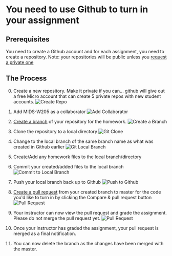 # You need to use Github to turn in your assignment #

## Prerequisites ##

You need to create a Github account and for each assignment, you need to create a repository. 
Note: your repositories will be public unless you [request a private one](https://education.github.com/discount_requests/new)


## The Process ##
 0. Create a new repository.  Make it private if you can... github will give out a free Micro account that can create 5 private repos with new student accounts.
 ![Create Repo](screens/0-CreateRepo.png?raw=true "Create Repo")

 1. Add MIDS-W205 as a collaborator
 ![Add Collaborator](screens/1_5-Collaborators.png?raw=true "Add Collaborator")

 2. [Create a branch](https://help.github.com/articles/creating-and-deleting-branches-within-your-repository/) of your repository for the homework. 
 ![Create a Branch](screens/1-CreateBranchOnGithub.png?raw=true "Create a branch")

 3. Clone the repository to a local directory
  ![Git Clone](screens/2-GitClone.png?raw=true "Git Clone")

 4. Change to the local branch of the same branch name as what was created in Github earlier
  ![Git Local Branch](screens/3-LocalNewBranch.png?raw=true "Git Local Branch")

 5. Create/Add any homework files to the local branch/directory
 
 6. Commit your created/added files to the local branch
  ![Commit to Local Branch](screens/4-AddCommitHW.png?raw=true "Commit to Local Branch")

 7. Push your local branch back up to Github
  ![Push to Github](screens/5-PushNewBranchToGithub.png?raw=true "Push to Github")

 8. [Create a pull request](https://help.github.com/articles/creating-a-pull-request/) from your created branch to master for the code you'd like to turn in by clicking the Compare & pull request button
  ![Pull Request](screens/6-PullRequest.png?raw=true "Pull Request")

 9. Your instructor can now view the pull request and grade the assignment.  Please do not merge the pull request yet.
  ![Pull Request](screens/7-FinalOutput.png?raw=true "Pull Request")
 
 10. Once your instructor has graded the assignment, your pull request is merged as a final notification.
 11. You can now delete the branch as the changes have been merged with the master.
